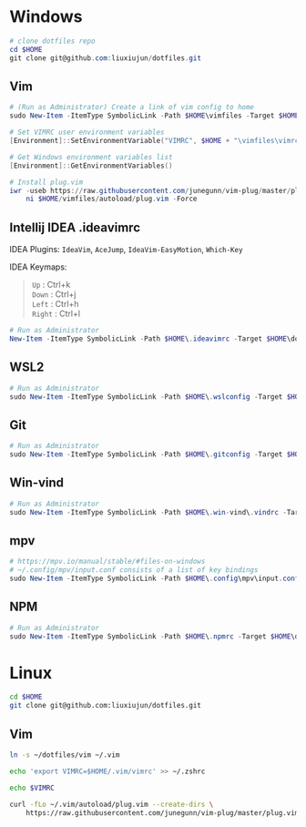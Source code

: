 # Windows
``` powershell
# clone dotfiles repo
cd $HOME
git clone git@github.com:liuxiujun/dotfiles.git 
```

## Vim 
``` powershell
# (Run as Administrator) Create a link of vim config to home
sudo New-Item -ItemType SymbolicLink -Path $HOME\vimfiles -Target $HOME\dotfiles\vim

# Set VIMRC user environment variables
[Environment]::SetEnvironmentVariable("VIMRC", $HOME + "\vimfiles\vimrc", "User")

# Get Windows environment variables list
[Environment]::GetEnvironmentVariables()

# Install plug.vim
iwr -useb https://raw.githubusercontent.com/junegunn/vim-plug/master/plug.vim |`
    ni $HOME/vimfiles/autoload/plug.vim -Force
```

## Intellij IDEA .ideavimrc
IDEA Plugins:
`IdeaVim`, `AceJump`, `IdeaVim-EasyMotion`, `Which-Key`

IDEA Keymaps: 
> `Up`      :   Ctrl+k  
> `Down`    :   Ctrl+j  
> `Left`    :   Ctrl+h  
> `Right`   :   Ctrl+l  

``` powershell
# Run as Administrator
New-Item -ItemType SymbolicLink -Path $HOME\.ideavimrc -Target $HOME\dotfiles\.ideavimrc
```

## WSL2
``` powershell
# Run as Administrator
sudo New-Item -ItemType SymbolicLink -Path $HOME\.wslconfig -Target $HOME\dotfiles\.wslconfig
```

## Git
``` powershell
# Run as Administrator
sudo New-Item -ItemType SymbolicLink -Path $HOME\.gitconfig -Target $HOME\dotfiles\.gitconfig
```

## Win-vind
``` powershell
# Run as Administrator
sudo New-Item -ItemType SymbolicLink -Path $HOME\.win-vind\.vindrc -Target $HOME\dotfiles\.vindrc
```

## mpv
``` powershell
# https://mpv.io/manual/stable/#files-on-windows
# ~/.config/mpv/input.conf consists of a list of key bindings
sudo New-Item -ItemType SymbolicLink -Path $HOME\.config\mpv\input.conf -Target $HOME\dotfiles\input.conf
```

## NPM
``` powershell
# Run as Administrator
sudo New-Item -ItemType SymbolicLink -Path $HOME\.npmrc -Target $HOME\dotfiles\.npmrc
```

# Linux
``` bash
cd $HOME
git clone git@github.com:liuxiujun/dotfiles.git
```
## Vim
``` bash
ln -s ~/dotfiles/vim ~/.vim 

echo 'export VIMRC=$HOME/.vim/vimrc' >> ~/.zshrc

echo $VIMRC

curl -fLo ~/.vim/autoload/plug.vim --create-dirs \
    https://raw.githubusercontent.com/junegunn/vim-plug/master/plug.vim
```

